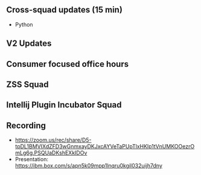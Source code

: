 ## Cross-squad updates (15 min)

- Python

## V2 Updates

## Consumer focused office hours

## ZSS Squad

## Intellij Plugin Incubator Squad

## Recording
- https://zoom.us/rec/share/D5-tpDL1BMVIXdZFD3wGnmxayDKJxcAYVeTaPUpTlxHKlp1tVnUMKOOezrOmLg6g.PSQUaDKshEXkIDOv
- Presentation: https://ibm.box.com/s/apn5k09mpp1lnqru0kgil032uijh7dny
